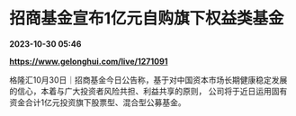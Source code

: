 # 招商基金宣布1亿元自购旗下权益类基金

**2023-10-30 05:46**

**https://www.gelonghui.com/live/1271091**

格隆汇10月30日｜招商基金今日公告称，基于对中国资本市场长期健康稳定发展的信心，本着与广大投资者风险共担、利益共享的原则， 公司将于近日运用固有资金合计1亿元投资旗下股票型、混合型公募基金。